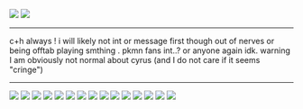 ![](https://files.catbox.moe/hjpjgo.gif)
![](https://files.catbox.moe/hogc2t.gif)

---

c+h always ! i will likely not int or message first though out of nerves or being offtab playing smthing . pkmn fans int..? or anyone again idk. warning I am obviously not normal about cyrus (and I do not care if it seems "cringe")

---

![](https://files.catbox.moe/h7ksf9.jpg) ![](https://files.catbox.moe/tcpocq.gif) ![](https://files.catbox.moe/mthe3e.jpg) ![](https://files.catbox.moe/kpyh18.jpg) ![](https://files.catbox.moe/hwjrts.jpg) ![](https://files.catbox.moe/t63x7j.jpg) ![](https://files.catbox.moe/e4wa1k.gif) ![](https://files.catbox.moe/d7x4y6.jpg) ![](https://files.catbox.moe/xxp32b.jpg) ![](https://files.catbox.moe/62bso3.jpg) ![](https://files.catbox.moe/1f347y.gif) ![](https://files.catbox.moe/mq5gfx.gif) ![](https://files.catbox.moe/rcm915.pnj) ![](https://files.catbox.moe/av0z0q.jpg) ![](https://files.catbox.moe/qcfb6c.jpg)
